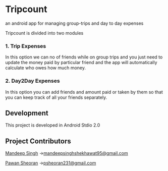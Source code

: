 # Tripcount
an android app for managing group-trips and day to day expenses

Tripcount is divided into two modules

### 1. Trip Expenses 
In this option we can no of friends while on group trips and you just need to update the money paid by particular friend and the app will automatically calculate who owes how much money.

### 2. Day2Day Expenses
In this option you can add friends and amount paid or taken by them so that you can keep track of all your friends separately.

## Development
This project is developed in Android Stdio 2.0

## Project Contributors
[Mandeep Singh](https://github.com/msdeep14) ->mandeepsinghshekhawat95@gmail.com

[Pawan Sheoran](https://github.com/pawan231) ->psheoran231@gmail.com
